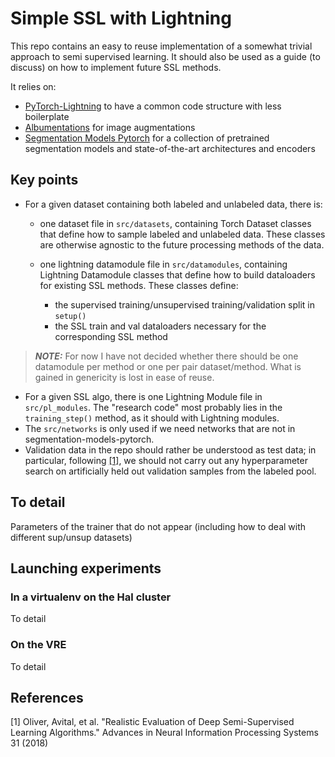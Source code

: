 # Simple SSL with Lightning

This repo contains an easy to reuse implementation of a somewhat trivial approach
to semi supervised learning. 
It should also be used as a guide (to discuss) on how to implement future SSL methods.


It relies on:
* [PyTorch-Lightning](https://github.com/PyTorchLightning/pytorch-lightning) to have a common code structure with less boilerplate
* [Albumentations](https://github.com/albumentations-team/albumentations) for image augmentations
* [Segmentation Models Pytorch](https://github.com/qubvel/segmentation_models.pytorch) for a collection of pretrained segmentation models and state-of-the-art architectures and encoders

## Key points

* For a given dataset containing both labeled and unlabeled data, there is:
  
  * one dataset file in `src/datasets`, containing Torch Dataset classes that define how to sample labeled and unlabeled data. These classes are otherwise agnostic to the future processing methods of the data.
    
  * one lightning datamodule file in `src/datamodules`, containing Lightning Datamodule classes that define how to build dataloaders for existing SSL methods. These classes define:
    * the supervised training/unsupervised training/validation split in `setup()`
    * the SSL train and val dataloaders necessary for the corresponding SSL method

> **_NOTE:_** For now I have not decided whether there should be one datamodule per method or one per pair dataset/method. What is gained in genericity is lost in ease of reuse.
    
* For a given SSL algo, there is one Lightning Module file in `src/pl_modules`. The "research code" most probably lies in the `training_step()` method, as it should with Lightning modules.
* The `src/networks` is only used if we need networks that are not in segmentation-models-pytorch.
* Validation data in the repo should rather be understood as test data; in particular, following [[1]](#1), we should not carry out any hyperparameter search on artificially held out validation samples from the labeled pool.

## To detail

Parameters of the trainer that do not appear (including how to deal with 
different sup/unsup datasets)

## Launching experiments

### In a virtualenv on the Hal cluster 

To detail

### On the VRE

To detail

## References
<a id="1">[1]</a>
Oliver, Avital, et al. "Realistic Evaluation of Deep Semi-Supervised Learning Algorithms." Advances in Neural Information Processing Systems 31 (2018)
